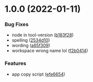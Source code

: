 # 1.0.0 (2022-01-11)


### Bug Fixes

* node in tool-version ([b183f28](https://github.com/jungai/lambda_stuff/commit/b183f28b38e952e867ae873633f78433aab401e7))
* spelling ([2534d10](https://github.com/jungai/lambda_stuff/commit/2534d10aa8d5e74c9a821ee321067b15fd647fff))
* wording ([a65f309](https://github.com/jungai/lambda_stuff/commit/a65f3099f3be26a03f66cebab55bd8f49e5db4c3))
* workspace wrong name lol ([f2b0414](https://github.com/jungai/lambda_stuff/commit/f2b04145f8a7ff8783e88cb030d12c77e669cec0))


### Features

* app copy script ([efe6654](https://github.com/jungai/lambda_stuff/commit/efe66540d39c0f4fc057710183a34907ed725eee))



